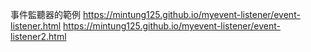 事件監聽器的範例
https://mintung125.github.io/myevent-listener/event-listener.html
https://mintung125.github.io/myevent-listener/event-listener2.html
